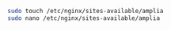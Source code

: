 ﻿```sh
sudo touch /etc/nginx/sites-available/amplia
sudo nano /etc/nginx/sites-available/amplia
```
